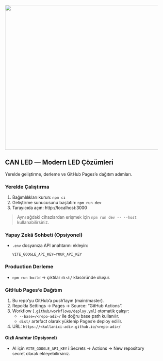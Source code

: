 <div align="center">
<img width="1200" height="475" alt="GHBanner" src="https://github.com/user-attachments/assets/0aa67016-6eaf-458a-adb2-6e31a0763ed6" />
</div>

## CAN LED — Modern LED Çözümleri

Yerelde geliştirme, derleme ve GitHub Pages’e dağıtım adımları.

### Yerelde Çalıştırma
1. Bağımlılıkları kurun: `npm ci`
2. Geliştirme sunucusunu başlatın: `npm run dev`
3. Tarayıcıda açın: http://localhost:3000

> Aynı ağdaki cihazlardan erişmek için `npm run dev -- --host` kullanabilirsiniz.

### Yapay Zekâ Sohbeti (Opsiyonel)
- `.env` dosyanıza API anahtarını ekleyin:
  ```
  VITE_GOOGLE_API_KEY=YOUR_API_KEY
  ```

### Production Derleme
- `npm run build` → çıktılar `dist/` klasöründe oluşur.

### GitHub Pages’e Dağıtım
1. Bu repo’yu GitHub’a push’layın (main/master).
2. Repo’da Settings → Pages → Source: “GitHub Actions”.
3. Workflow (`.github/workflows/deploy.yml`) otomatik çalışır:
   - `--base=/<repo-adi>/` ile doğru base path kullanılır.
   - `dist/` artefact olarak yüklenip Pages’e deploy edilir.
4. URL: `https://<kullanici-adi>.github.io/<repo-adi>/`

#### Gizli Anahtar (Opsiyonel)
- AI için `VITE_GOOGLE_API_KEY` i Secrets → Actions → New repository secret olarak ekleyebilirsiniz.
